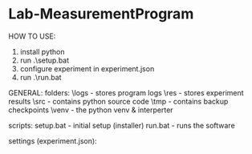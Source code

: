 # Lab-MeasurementProgram

HOW TO USE:
1. install python
2. run .\setup.bat
3. configure experiment in experiment.json
4. run .\run.bat

GENERAL:
folders:
\logs - stores program logs
\res - stores experiment results
\src - contains python source code
\tmp - contains backup checkpoints
\venv - the python venv & interperter

scripts:
setup.bat - initial setup (installer)
run.bat - runs the software

settings (experiment.json):